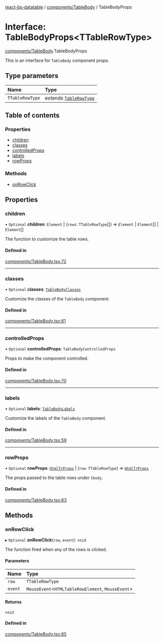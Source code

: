 [react-bs-datatable](../README.md) / [components/TableBody](../modules/components_TableBody.md) / TableBodyProps

# Interface: TableBodyProps<TTableRowType\>

[components/TableBody](../modules/components_TableBody.md).TableBodyProps

This is an interface for `TableBody` component props.

## Type parameters

| Name | Type |
| :------ | :------ |
| `TTableRowType` | extends [`TableRowType`](../modules/helpers_types.md#tablerowtype) |

## Table of contents

### Properties

- [children](components_TableBody.TableBodyProps.md#children)
- [classes](components_TableBody.TableBodyProps.md#classes)
- [controlledProps](components_TableBody.TableBodyProps.md#controlledprops)
- [labels](components_TableBody.TableBodyProps.md#labels)
- [rowProps](components_TableBody.TableBodyProps.md#rowprops)

### Methods

- [onRowClick](components_TableBody.TableBodyProps.md#onrowclick)

## Properties

### children

• `Optional` **children**: `Element` \| (`rows`: `TTableRowType`[]) => `Element` \| `Element`[] \| `Element`[]

The function to customize the table rows.

#### Defined in

[components/TableBody.tsx:72](https://github.com/imballinst/react-bs-datatable/blob/23c9527/src/components/TableBody.tsx#L72)

___

### classes

• `Optional` **classes**: [`TableBodyClasses`](components_TableBody.TableBodyClasses.md)

Customize the classes of the `TableBody` component.

#### Defined in

[components/TableBody.tsx:61](https://github.com/imballinst/react-bs-datatable/blob/23c9527/src/components/TableBody.tsx#L61)

___

### controlledProps

• `Optional` **controlledProps**: `TableBodyControlledProps`

Props to make the component controlled.

#### Defined in

[components/TableBody.tsx:70](https://github.com/imballinst/react-bs-datatable/blob/23c9527/src/components/TableBody.tsx#L70)

___

### labels

• `Optional` **labels**: [`TableBodyLabels`](components_TableBody.TableBodyLabels.md)

Customize the labels of the `TableBody` component.

#### Defined in

[components/TableBody.tsx:59](https://github.com/imballinst/react-bs-datatable/blob/23c9527/src/components/TableBody.tsx#L59)

___

### rowProps

• `Optional` **rowProps**: [`HtmlTrProps`](../modules/components_TableBody.md#htmltrprops) \| (`row`: `TTableRowType`) => [`HtmlTrProps`](../modules/components_TableBody.md#htmltrprops)

The props passed to the table rows under `tbody`.

#### Defined in

[components/TableBody.tsx:63](https://github.com/imballinst/react-bs-datatable/blob/23c9527/src/components/TableBody.tsx#L63)

## Methods

### onRowClick

▸ `Optional` **onRowClick**(`row`, `event`): `void`

The function fired when any of the rows is clicked.

#### Parameters

| Name | Type |
| :------ | :------ |
| `row` | `TTableRowType` |
| `event` | `MouseEvent`<`HTMLTableRowElement`, `MouseEvent`\> |

#### Returns

`void`

#### Defined in

[components/TableBody.tsx:65](https://github.com/imballinst/react-bs-datatable/blob/23c9527/src/components/TableBody.tsx#L65)
